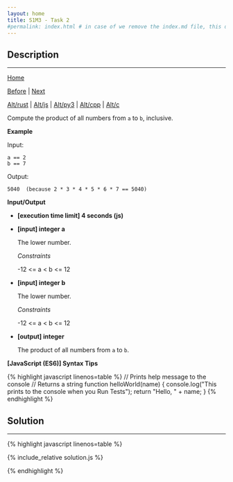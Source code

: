 ```yaml
---
layout: home
title: S1M3 - Task 2
#permalink: index.html # in case of we remove the index.md file, this doc will be the index page
---
```


<div class="row">
<div class="columnStmt" markdown="1">

##  Description
------

[Home](../README.md)

[Before](../S1M3_Task_1/README.md) | [Next](../S1M3_Task_3/README.md)

[Alt/rust](./Alt_rust/README.md) | [Alt/js](./Alt_js/README.html) | [Alt/py3](./Alt_py3/README.md) | [Alt/cpp](./Alt_cpp/README.md) | [Alt/c](./Alt_c/README.md)


Compute the product of all numbers from `a` to `b`, inclusive.

**Example**

Input:
```
a == 2
b == 7
```
Output:
```
5040  (because 2 * 3 * 4 * 5 * 6 * 7 == 5040)
```

**Input/Output**

* **[execution time limit] 4 seconds (js)**

* **[input] integer a**

    The lower number.

    *Constraints*

    -12 <= a < b <= 12

* **[input] integer b**

    The lower number.

    *Constraints*

    -12 <= a < b <= 12

* **[output] integer**

    The product of all numbers from `a` to `b`.

**[JavaScript (ES6)] Syntax Tips**

{% highlight javascript linenos=table %}
// Prints help message to the console
// Returns a string
function helloWorld(name) {
    console.log("This prints to the console when you Run Tests");
    return "Hello, " + name;
}
{% endhighlight %}

</div>
<div class="columnSol" markdown="1">

## Solution
------

{% highlight javascript linenos=table %}

{% include_relative solution.js %}

{% endhighlight %}

</div>
</div>